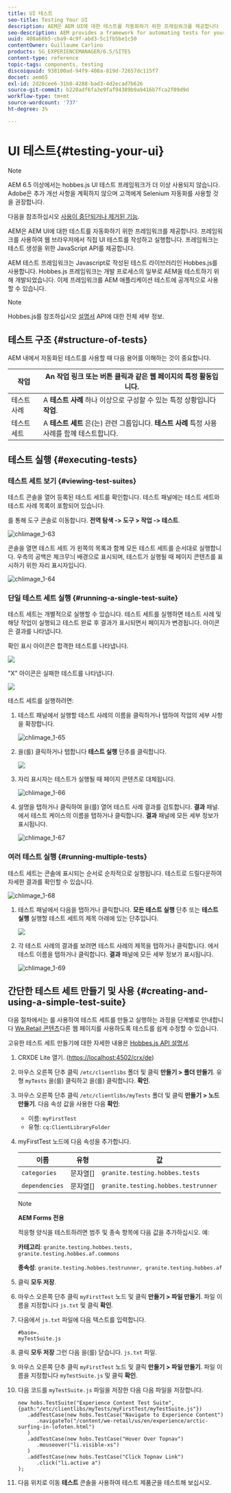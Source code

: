 ```yaml
---
title: UI 테스트
seo-title: Testing Your UI
description: AEM은 AEM UI에 대한 테스트를 자동화하기 위한 프레임워크를 제공합니다
seo-description: AEM provides a framework for automating tests for your AEM UI
uuid: 408a60b5-cba9-4c9f-abd3-5c1fb5be1c50
contentOwner: Guillaume Carlino
products: SG_EXPERIENCEMANAGER/6.5/SITES
content-type: reference
topic-tags: components, testing
discoiquuid: 938100ad-94f9-408a-819d-72657dc115f7
docset: aem65
exl-id: 2d28cee6-31b0-4288-bad3-4d2ecad7b626
source-git-commit: b220adf6fa3e9faf94389b9a9416b7fca2f89d9d
workflow-type: tm+mt
source-wordcount: '737'
ht-degree: 3%

---
```


# UI 테스트{#testing-your-ui}

>[!NOTE]
>
>AEM 6.5 이상에서는 hobbes.js UI 테스트 프레임워크가 더 이상 사용되지 않습니다. Adobe은 추가 개선 사항을 계획하지 않으며 고객에게 Selenium 자동화를 사용할 것을 권장합니다.
>
>다음을 참조하십시오 [사용이 중단되거나 제거된 기능](/help/release-notes/deprecated-removed-features.md).

AEM은 AEM UI에 대한 테스트를 자동화하기 위한 프레임워크를 제공합니다. 프레임워크를 사용하여 웹 브라우저에서 직접 UI 테스트를 작성하고 실행합니다. 프레임워크는 테스트 생성을 위한 JavaScript API를 제공합니다.

AEM 테스트 프레임워크는 Javascript로 작성된 테스트 라이브러리인 Hobbes.js를 사용합니다. Hobbes.js 프레임워크는 개발 프로세스의 일부로 AEM을 테스트하기 위해 개발되었습니다. 이제 프레임워크를 AEM 애플리케이션 테스트에 공개적으로 사용할 수 있습니다.

>[!NOTE]
>
>Hobbes.js를 참조하십시오 [설명서](https://helpx.adobe.com/experience-manager/6-5/sites/developing/using/reference-materials/test-api/index.html) API에 대한 전체 세부 정보.

## 테스트 구조 {#structure-of-tests}

AEM 내에서 자동화된 테스트를 사용할 때 다음 용어를 이해하는 것이 중요합니다.

| 작업 | An **작업** 링크 또는 버튼 클릭과 같은 웹 페이지의 특정 활동입니다. |
|---|---|
| 테스트 사례 | A **테스트 사례** 하나 이상으로 구성할 수 있는 특정 상황입니다 **작업**. |
| 테스트 세트 | A **테스트 세트** 은(는) 관련 그룹입니다. **테스트 사례** 특정 사용 사례를 함께 테스트합니다. |

## 테스트 실행 {#executing-tests}

### 테스트 세트 보기 {#viewing-test-suites}

테스트 콘솔을 열어 등록된 테스트 세트를 확인합니다. 테스트 패널에는 테스트 세트와 테스트 사례 목록이 포함되어 있습니다.

를 통해 도구 콘솔로 이동합니다. **전역 탐색 -> 도구 > 작업 -> 테스트**.

![chlimage_1-63](assets/chlimage_1-63.png)

콘솔을 열면 테스트 세트 가 왼쪽의 목록과 함께 모든 테스트 세트를 순서대로 실행합니다. 우측의 공백은 체크무늬 배경으로 표시되며, 테스트가 실행될 때 페이지 콘텐츠를 표시하기 위한 자리 표시자입니다.

![chlimage_1-64](assets/chlimage_1-64.png)

### 단일 테스트 세트 실행 {#running-a-single-test-suite}

테스트 세트는 개별적으로 실행할 수 있습니다. 테스트 세트를 실행하면 테스트 사례 및 해당 작업이 실행되고 테스트 완료 후 결과가 표시되면서 페이지가 변경됩니다. 아이콘은 결과를 나타냅니다.

확인 표시 아이콘은 합격한 테스트를 나타냅니다.

![](do-not-localize/chlimage_1-2.png)

&quot;X&quot; 아이콘은 실패한 테스트를 나타냅니다.

![](do-not-localize/chlimage_1-3.png)

테스트 세트를 실행하려면:

1. 테스트 패널에서 실행할 테스트 사례의 이름을 클릭하거나 탭하여 작업의 세부 사항을 확장합니다.

   ![chlimage_1-65](assets/chlimage_1-65.png)

1. 을(를) 클릭하거나 탭합니다 **테스트 실행** 단추를 클릭합니다.

   ![](do-not-localize/chlimage_1-4.png)

1. 자리 표시자는 테스트가 실행될 때 페이지 콘텐츠로 대체됩니다.

   ![chlimage_1-66](assets/chlimage_1-66.png)

1. 설명을 탭하거나 클릭하여 을(를) 열어 테스트 사례 결과를 검토합니다. **결과** 패널. 에서 테스트 케이스의 이름을 탭하거나 클릭합니다. **결과** 패널에 모든 세부 정보가 표시됩니다.

   ![chlimage_1-67](assets/chlimage_1-67.png)

### 여러 테스트 실행 {#running-multiple-tests}

테스트 세트는 콘솔에 표시되는 순서로 순차적으로 실행됩니다. 테스트로 드릴다운하여 자세한 결과를 확인할 수 있습니다.

![chlimage_1-68](assets/chlimage_1-68.png)

1. 테스트 패널에서 다음을 탭하거나 클릭합니다. **모든 테스트 실행** 단추 또는 **테스트 실행** 실행할 테스트 세트의 제목 아래에 있는 단추입니다.

   ![](do-not-localize/chlimage_1-5.png)

1. 각 테스트 사례의 결과를 보려면 테스트 사례의 제목을 탭하거나 클릭합니다. 에서 테스트 이름을 탭하거나 클릭합니다. **결과** 패널에 모든 세부 정보가 표시됩니다.

   ![chlimage_1-69](assets/chlimage_1-69.png)

## 간단한 테스트 세트 만들기 및 사용 {#creating-and-using-a-simple-test-suite}

다음 절차에서는 를 사용하여 테스트 세트를 만들고 실행하는 과정을 단계별로 안내합니다 [We.Retail 콘텐츠](/help/sites-developing/we-retail.md)다른 웹 페이지를 사용하도록 테스트를 쉽게 수정할 수 있습니다.

고유한 테스트 세트 만들기에 대한 자세한 내용은 [Hobbes.js API 설명서](https://helpx.adobe.com/experience-manager/6-5/sites/developing/using/reference-materials/test-api/index.html).

1. CRXDE Lite 열기. ([https://localhost:4502/crx/de](https://localhost:4502/crx/de))
1. 마우스 오른쪽 단추 클릭 `/etc/clientlibs` 폴더 및 클릭 **만들기 > 폴더 만들기**. 유형 `myTests` 을(를) 클릭하고 을(를) 클릭합니다. **확인**.
1. 마우스 오른쪽 단추 클릭 `/etc/clientlibs/myTests` 폴더 및 클릭 **만들기 > 노드 만들기**. 다음 속성 값을 사용한 다음 **확인**:

   * 이름: `myFirstTest`
   * 유형: `cq:ClientLibraryFolder`

1. myFirstTest 노드에 다음 속성을 추가합니다.

   | 이름 | 유형 | 값 |
   |---|---|---|
   | `categories` | 문자열[] | `granite.testing.hobbes.tests` |
   | `dependencies` | 문자열[] | `granite.testing.hobbes.testrunner` |

   >[!NOTE]
   >
   >**AEM Forms 전용**
   >
   >
   >적응형 양식을 테스트하려면 범주 및 종속 항목에 다음 값을 추가하십시오. 예:
   >
   >
   >**카테고리**: `granite.testing.hobbes.tests, granite.testing.hobbes.af.commons`
   >
   >
   >**종속성**: `granite.testing.hobbes.testrunner, granite.testing.hobbes.af`

1. 클릭 **모두 저장**.
1. 마우스 오른쪽 단추 클릭 `myFirstTest` 노드 및 클릭 **만들기 > 파일 만들기**. 파일 이름을 지정합니다 `js.txt` 및 클릭 **확인**.
1. 다음에서 `js.txt` 파일에 다음 텍스트를 입력합니다.

   ```
   #base=.
   myTestSuite.js
   ```

1. 클릭 **모두 저장** 그런 다음 을(를) 닫습니다. `js.txt` 파일.
1. 마우스 오른쪽 단추 클릭 `myFirstTest` 노드 및 클릭 **만들기 > 파일 만들기**. 파일 이름을 지정합니다 `myTestSuite.js` 및 클릭 **확인**.
1. 다음 코드를 `myTestSuite.js` 파일을 저장한 다음 다음 파일을 저장합니다.

   ```
   new hobs.TestSuite("Experience Content Test Suite", {path:"/etc/clientlibs/myTests/myFirstTest/myTestSuite.js"})
      .addTestCase(new hobs.TestCase("Navigate to Experience Content")
         .navigateTo("/content/we-retail/us/en/experience/arctic-surfing-in-lofoten.html")
      )
      .addTestCase(new hobs.TestCase("Hover Over Topnav")
         .mouseover("li.visible-xs")
      )
      .addTestCase(new hobs.TestCase("Click Topnav Link")
         .click("li.active a")
   );
   ```

1. 다음 위치로 이동 **테스트** 콘솔을 사용하여 테스트 제품군을 테스트해 보십시오.
